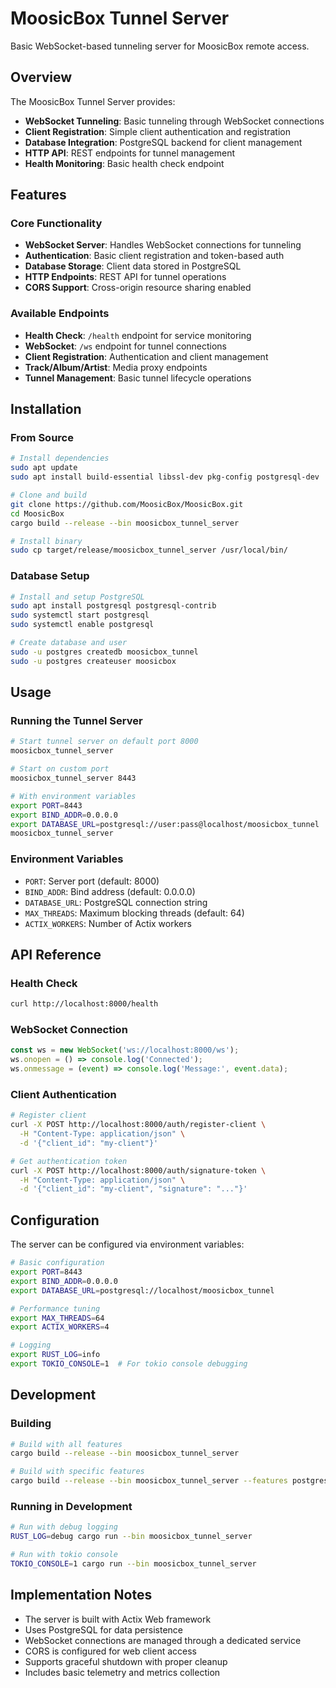 # MoosicBox Tunnel Server

Basic WebSocket-based tunneling server for MoosicBox remote access.

## Overview

The MoosicBox Tunnel Server provides:

- **WebSocket Tunneling**: Basic tunneling through WebSocket connections
- **Client Registration**: Simple client authentication and registration
- **Database Integration**: PostgreSQL backend for client management
- **HTTP API**: REST endpoints for tunnel management
- **Health Monitoring**: Basic health check endpoint

## Features

### Core Functionality
- **WebSocket Server**: Handles WebSocket connections for tunneling
- **Authentication**: Basic client registration and token-based auth
- **Database Storage**: Client data stored in PostgreSQL
- **HTTP Endpoints**: REST API for tunnel operations
- **CORS Support**: Cross-origin resource sharing enabled

### Available Endpoints
- **Health Check**: `/health` endpoint for service monitoring
- **WebSocket**: `/ws` endpoint for tunnel connections
- **Client Registration**: Authentication and client management
- **Track/Album/Artist**: Media proxy endpoints
- **Tunnel Management**: Basic tunnel lifecycle operations

## Installation

### From Source

```bash
# Install dependencies
sudo apt update
sudo apt install build-essential libssl-dev pkg-config postgresql-dev

# Clone and build
git clone https://github.com/MoosicBox/MoosicBox.git
cd MoosicBox
cargo build --release --bin moosicbox_tunnel_server

# Install binary
sudo cp target/release/moosicbox_tunnel_server /usr/local/bin/
```

### Database Setup

```bash
# Install and setup PostgreSQL
sudo apt install postgresql postgresql-contrib
sudo systemctl start postgresql
sudo systemctl enable postgresql

# Create database and user
sudo -u postgres createdb moosicbox_tunnel
sudo -u postgres createuser moosicbox
```

## Usage

### Running the Tunnel Server

```bash
# Start tunnel server on default port 8000
moosicbox_tunnel_server

# Start on custom port
moosicbox_tunnel_server 8443

# With environment variables
export PORT=8443
export BIND_ADDR=0.0.0.0
export DATABASE_URL=postgresql://user:pass@localhost/moosicbox_tunnel
moosicbox_tunnel_server
```

### Environment Variables

- `PORT`: Server port (default: 8000)
- `BIND_ADDR`: Bind address (default: 0.0.0.0)
- `DATABASE_URL`: PostgreSQL connection string
- `MAX_THREADS`: Maximum blocking threads (default: 64)
- `ACTIX_WORKERS`: Number of Actix workers

## API Reference

### Health Check

```bash
curl http://localhost:8000/health
```

### WebSocket Connection

```javascript
const ws = new WebSocket('ws://localhost:8000/ws');
ws.onopen = () => console.log('Connected');
ws.onmessage = (event) => console.log('Message:', event.data);
```

### Client Authentication

```bash
# Register client
curl -X POST http://localhost:8000/auth/register-client \
  -H "Content-Type: application/json" \
  -d '{"client_id": "my-client"}'

# Get authentication token
curl -X POST http://localhost:8000/auth/signature-token \
  -H "Content-Type: application/json" \
  -d '{"client_id": "my-client", "signature": "..."}'
```

## Configuration

The server can be configured via environment variables:

```bash
# Basic configuration
export PORT=8443
export BIND_ADDR=0.0.0.0
export DATABASE_URL=postgresql://localhost/moosicbox_tunnel

# Performance tuning
export MAX_THREADS=64
export ACTIX_WORKERS=4

# Logging
export RUST_LOG=info
export TOKIO_CONSOLE=1  # For tokio console debugging
```

## Development

### Building

```bash
# Build with all features
cargo build --release --bin moosicbox_tunnel_server

# Build with specific features
cargo build --release --bin moosicbox_tunnel_server --features postgres-raw
```

### Running in Development

```bash
# Run with debug logging
RUST_LOG=debug cargo run --bin moosicbox_tunnel_server

# Run with tokio console
TOKIO_CONSOLE=1 cargo run --bin moosicbox_tunnel_server
```

## Implementation Notes

- The server is built with Actix Web framework
- Uses PostgreSQL for data persistence
- WebSocket connections are managed through a dedicated service
- CORS is configured for web client access
- Supports graceful shutdown with proper cleanup
- Includes basic telemetry and metrics collection
